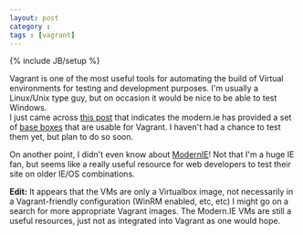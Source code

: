```yaml
---
layout: post
category : 
tags : [vagrant]
---
```

{% include JB/setup %}

Vagrant is one of the most useful tools for automating the build of Virtual environments for testing and development purposes.  I'm usually a Linux/Unix type guy, but on occasion it would be nice to be able to test Windows.  
I just came across [this post](http://blog.syntaxc4.net/post/2014/09/03/windows-boxes-for-vagrant-courtesy-of-modern-ie.aspx) that indicates the modern.ie has provided 
a set of [base boxes](https://www.modern.ie/en-us/virtualization-tools#downloads) that are usable for Vagrant.  I haven't had a chance to test them yet, but plan to do so soon.

On another point, I didn't even know about [ModernIE](https://www.modern.ie/en-us)!  Not that I'm a huge IE fan, but seems like a really useful resource for web developers to test their site on older IE/OS combinations.  

**Edit:**  It appears that the VMs are only a Virtualbox image, not necessarily in a Vagrant-friendly configuration (WinRM enabled, etc, etc)  I might go on a search for more appropriate Vagrant images.  The Modern.IE VMs are still a useful resources, just not as integrated into Vagrant as one would hope.




